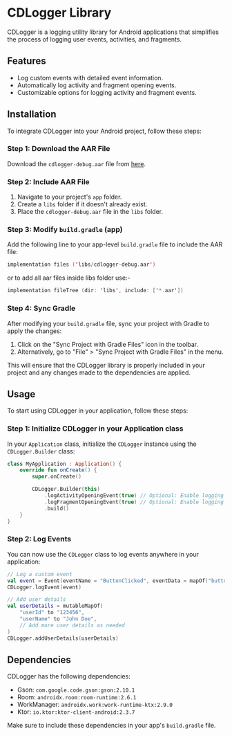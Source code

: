 # CDLogger Library

CDLogger is a logging utility library for Android applications that simplifies the process of
logging user events, activities, and fragments.

## Features

- Log custom events with detailed event information.
- Automatically log activity and fragment opening events.
- Customizable options for logging activity and fragment events.

## Installation

To integrate CDLogger into your Android project, follow these steps:

### Step 1: Download the AAR File

Download the `cdlogger-debug.aar` file
from  [here](cdlogger-debug.aar).

### Step 2: Include AAR File

1. Navigate to your project's `app` folder.
2. Create a `libs` folder if it doesn't already exist.
3. Place the `cdlogger-debug.aar` file in the `libs` folder.

### Step 3: Modify `build.gradle` (app)

Add the following line to your app-level `build.gradle` file to include the AAR file:

```kotlin
implementation files ('libs/cdlogger-debug.aar')
```

or to add all aar files inside libs folder use:-

```kotlin
implementation fileTree (dir: 'libs', include: ['*.aar'])
```

### Step 4: Sync Gradle

After modifying your `build.gradle` file, sync your project with Gradle to apply the changes:

1. Click on the "Sync Project with Gradle Files" icon in the toolbar.
2. Alternatively, go to "File" > "Sync Project with Gradle Files" in the menu.

This will ensure that the CDLogger library is properly included in your project and any changes made
to the dependencies are applied.

## Usage

To start using CDLogger in your application, follow these steps:

### Step 1: Initialize CDLogger in your Application class

In your `Application` class, initialize the `CDLogger` instance using the `CDLogger.Builder` class:

```kotlin
class MyApplication : Application() {
    override fun onCreate() {
        super.onCreate()

        CDLogger.Builder(this)
            .logActivityOpeningEvent(true) // Optional: Enable logging of activity opening events
            .logFragmentOpeningEvent(true) // Optional: Enable logging of fragment opening events
            .build()
    }
}
```

### Step 2: Log Events

You can now use the `CDLogger` class to log events anywhere in your application:

```kotlin
// Log a custom event
val event = Event(eventName = "ButtonClicked", eventData = mapOf("buttonId" to "loginButton"))
CDLogger.logEvent(event)

// Add user details
val userDetails = mutableMapOf(
    "userId" to "123456",
    "userName" to "John Doe",
    // Add more user details as needed
)
CDLogger.addUserDetails(userDetails)
```

## Dependencies

CDLogger has the following dependencies:

- Gson: `com.google.code.gson:gson:2.10.1`
- Room: `androidx.room:room-runtime:2.6.1`
- WorkManager: `androidx.work:work-runtime-ktx:2.9.0`
- Ktor: `io.ktor:ktor-client-android:2.3.7`

Make sure to include these dependencies in your app's `build.gradle` file.
